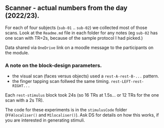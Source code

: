 ## Scanner - actual numbers from the day (2022/23).

For each of four subjects (``sub-01`` .. ``sub-02``) we collected most of those scans. Look at the `Readme.md` file in each folder for any notes (eg `sub-02` has one scan with TR=2s, because of the sample protocol I had picked.) 

Data shared via `OneDrive` link on a moodle message to the participants on the module.

### A note on the block-design parameters.

- the visual scan (faces versus objects) used a `rest-A-rest-B-...` pattern.
- the finger tapping scan follwed the same timing. `rest-LEFT-rest-RIGHT...`

Each `rest-stimulus` block took 24s (so 16 TRs at 1.5s... or 12 TRs for the one scan with a 2s TR).

The code for these experiments is in the `stimulusCode` folder (`FFAlocaliser()` and `M1localiser()`). Ask DS for details on how this works, if you are interested in generating stimuli.
